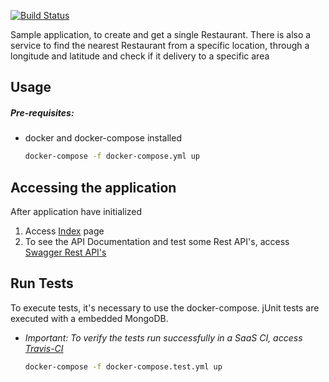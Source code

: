 [![Build Status](https://travis-ci.org/iquee/spring-geo-mongo.svg?branch=master)](https://travis-ci.org/iquee/spring-geo-mongo)

Sample application, to create and get a single Restaurant. There is also a service to find the nearest Restaurant from a specific location, through a longitude and latitude and check if it delivery to a specific area

## Usage
##### Pre-requisites:
* docker and docker-compose installed<br>

	```sh
	docker-compose -f docker-compose.yml up

## Accessing the application
After application have initialized
1. Access [Index](http://localhost:9000) page
2. To see the API Documentation and test some Rest API's, access [Swagger Rest API's](http://localhost:9000/swagger-ui.html)

## Run Tests
To execute tests, it's necessary to use the docker-compose. jUnit tests are executed with a embedded MongoDB.<br>
- <em>Important: To verify the tests run successfully in a SaaS CI, access [Travis-CI](https://travis-ci.org/iquee/spring-geo-mongo)</em><br>

	```sh
	docker-compose -f docker-compose.test.yml up
